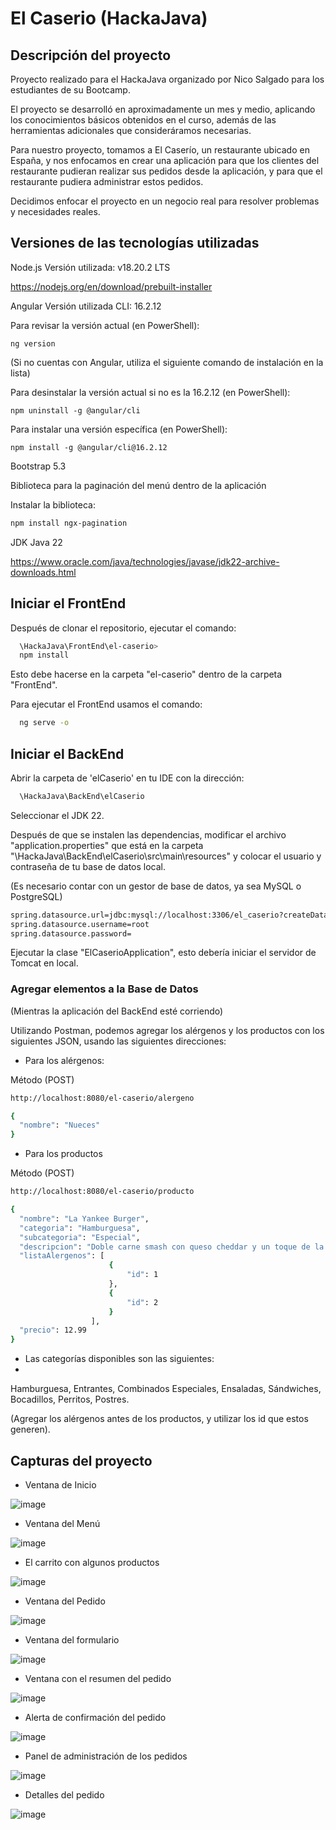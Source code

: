 
# El Caserio (HackaJava)

## Descripción del proyecto ##

Proyecto realizado para el HackaJava organizado por Nico Salgado para los estudiantes de su Bootcamp.

El proyecto se desarrolló en aproximadamente un mes y medio, aplicando los conocimientos básicos obtenidos en el curso, además de las herramientas adicionales que consideráramos necesarias.

Para nuestro proyecto, tomamos a El Caserío, un restaurante ubicado en España, y nos enfocamos en crear una aplicación para que los clientes del restaurante pudieran realizar sus pedidos desde la aplicación, y para que el restaurante pudiera administrar estos pedidos.

Decidimos enfocar el proyecto en un negocio real para resolver problemas y necesidades reales.

## Versiones de las tecnologías utilizadas ##

Node.js
  Versión utilizada: v18.20.2 LTS
  
  https://nodejs.org/en/download/prebuilt-installer

Angular
  Versión utilizada CLI: 16.2.12
  
  Para revisar la versión actual (en PowerShell):
    
    ng version 

  (Si no cuentas con Angular, utiliza el siguiente comando de instalación en la lista)

  Para desinstalar la versión actual si no es la 16.2.12 (en PowerShell):

    npm uninstall -g @angular/cli 

  Para instalar una versión específica (en PowerShell):
    
    npm install -g @angular/cli@16.2.12

  Bootstrap 5.3

  Biblioteca para la paginación del menú dentro de la aplicación
  
  Instalar la biblioteca:

  ```bash
  npm install ngx-pagination
  ```

JDK Java 22

  https://www.oracle.com/java/technologies/javase/jdk22-archive-downloads.html


## Iniciar el FrontEnd ##

Después de clonar el repositorio, ejecutar el comando:

```bash
  \HackaJava\FrontEnd\el-caserio>
  npm install
```
Esto debe hacerse en la carpeta "el-caserio" dentro de la carpeta "FrontEnd".

Para ejecutar el FrontEnd usamos el comando:

```bash
  ng serve -o
```
  
## Iniciar el BackEnd ##

Abrir la carpeta de 'elCaserio' en tu IDE con la dirección:

```bash
  \HackaJava\BackEnd\elCaserio
```

Seleccionar el JDK 22.

Después de que se instalen las dependencias, modificar el archivo "application.properties" que está en la carpeta "\HackaJava\BackEnd\elCaserio\src\main\resources" y colocar el usuario y contraseña de tu base de datos local.

(Es necesario contar con un gestor de base de datos, ya sea MySQL o PostgreSQL)

```bash
spring.datasource.url=jdbc:mysql://localhost:3306/el_caserio?createDatabaseIfNotExist=true&useSSL=false&serverTimezone=UTC
spring.datasource.username=root
spring.datasource.password=
```
  
Ejecutar la clase "ElCaserioApplication", esto debería iniciar el servidor de Tomcat en local.

### Agregar elementos a la Base de Datos

(Mientras la aplicación del BackEnd esté corriendo)

Utilizando Postman, podemos agregar los alérgenos y los productos con los siguientes JSON, usando las siguientes direcciones:

- Para los alérgenos:

Método (POST)

```bash
http://localhost:8080/el-caserio/alergeno 
```

```bash
{
  "nombre": "Nueces"
}

```

- Para los productos

Método (POST)

```bash
http://localhost:8080/el-caserio/producto
```

```bash
{
  "nombre": "La Yankee Burger",
  "categoria": "Hamburguesa",
  "subcategoria": "Especial",
  "descripcion": "Doble carne smash con queso cheddar y un toque de la salsa especial de la casa.",
  "listaAlergenos": [
                      {
                          "id": 1
                      },
                      {
                          "id": 2
                      }
                  ],
  "precio": 12.99
}

```

- Las categorías disponibles son las siguientes:
- 
Hamburguesa, Entrantes, Combinados Especiales, Ensaladas, Sándwiches, Bocadillos, Perritos, Postres.

(Agregar los alérgenos antes de los productos, y utilizar los id que estos generen).

## Capturas del proyecto

- Ventana de Inicio

![image](https://github.com/brauliogm/HackaJava/assets/101690227/a5813167-7e74-4dd9-9c0f-64a5265622d7)

- Ventana del Menú

![image](https://github.com/brauliogm/HackaJava/assets/101690227/a473ac83-4717-4053-bef2-6ebabfac23a6)

- El carrito con algunos productos

![image](https://github.com/brauliogm/HackaJava/assets/101690227/135ca1ba-27f7-4b5c-9ce3-569c0c8cd2e9)

- Ventana del Pedido

![image](https://github.com/brauliogm/HackaJava/assets/101690227/ed324328-28ac-4e1b-9a8e-db9a7aebb458)

- Ventana del formulario

![image](https://github.com/brauliogm/HackaJava/assets/101690227/66aa23ed-cfa2-4989-af61-858a066bd43d)

- Ventana con el resumen del pedido

![image](https://github.com/brauliogm/HackaJava/assets/101690227/b16e4fc4-cbab-4666-b5ea-b74ca5d00e91)

- Alerta de confirmación del pedido

![image](https://github.com/brauliogm/HackaJava/assets/101690227/febf9e3e-fad6-42fc-800a-4c609fcbefd7)

- Panel de administración de los pedidos

![image](https://github.com/brauliogm/HackaJava/assets/101690227/fdca016f-1d6a-487e-bf12-638be419afbd)

- Detalles del pedido

![image](https://github.com/brauliogm/HackaJava/assets/101690227/cc49f872-b832-44cd-812e-5a26fccd6004)




